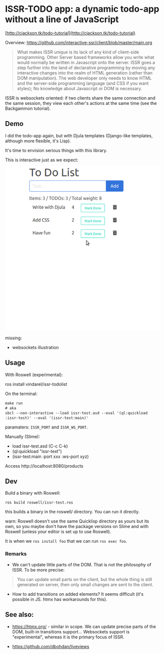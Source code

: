 
# ISSR-TODO app: a dynamic todo-app without a line of JavaScript

[http://cjackson.tk/todo-tutorial](http://cjackson.tk/todo-tutorial)

Overview: https://github.com/interactive-ssr/client/blob/master/main.org

> What makes ISSR unique is its lack of any kind of client-side programming. Other Server based frameworks allow you write what would normally be written in Javascript onto the server. ISSR goes a step further into the land of declarative programming by moving any interactive changes into the realm of HTML generation (rather than DOM manipulation). The web developer only needs to know HTML and the server-side programming language (and CSS if you want styles); No knowledge about Javascript or DOM is necessary.

ISSR is websockets oriented: if two clients share the same connection and the same session, they view each other's actions at the same time (see the Backgammon tutorial).

## Demo

I did the todo-app again, but with Djula templates (Django-like templates, although more flexible, it's Lisp).

It's time to envision serious things with this library.

This is interactive just as we expect:

![](todolist.gif)

missing:

- websockets illustration


## Usage

With Roswell (experimental):

   ros install vindarel/issr-todolist

On the terminal:

    make run
    # aka
    sbcl --non-interactive --load issr-test.asd --eval '(ql:quickload :issr-test)' --eval '(issr-test:main)'


paramaters: `ISSR_PORT` and `ISSR_WS_PORT`.

Manually (Slime):

- load issr-test.asd (C-c C-k)
- (ql:quickload "issr-test")
- (issr-test:main :port xxx :ws-port xyz)

Access http://localhost:8080/products

## Dev

Build a binary with Roswell:

    ros build roswell/issr-test.ros

this builds a binary in the roswell/ directory. You can run it directly.

warn: Roswell doesn't use the same Quicklisp directory as yours but its own, so you maybe don't have the package versions on Slime and with Roswell (unless your editor is set up to use Roswell).

It is when we `ros install foo` that we can run `ros exec foo`.


### Remarks

- We can't update little parts of the DOM. That is not the philosophy of ISSR. To be more precise:

> You can update small parts on the client, but the whole thing is still generated on server, then only small changes are sent to the client.

- How to add transitions on added elements? It seems difficult (it's possible in JS. htmx has workarounds for this).

## See also:

- https://htmx.org/ - similar in scope. We can update precise parts of the DOM, built-in transitions support… Websockets support is "experimental", whereas it is the primary focus of ISSR.

- https://github.com/dbohdan/liveviews
